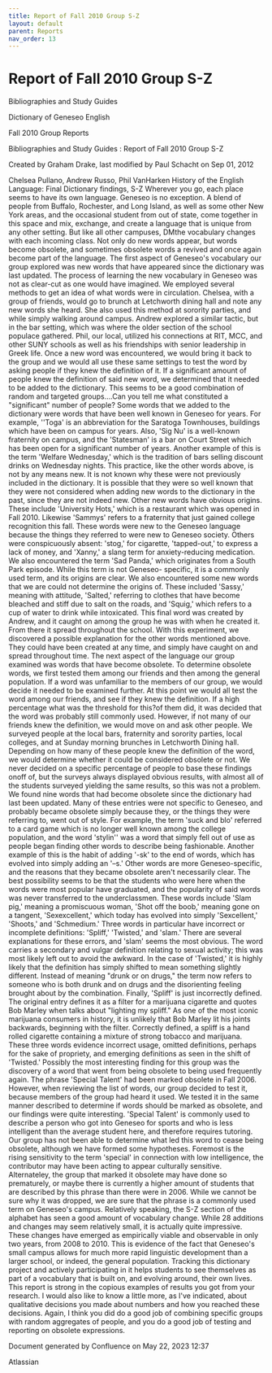 ```yaml
---
title: Report of Fall 2010 Group S-Z
layout: default
parent: Reports
nav_order: 13
---
```


# Report of Fall 2010 Group S-Z

Bibliographies and Study Guides

Dictionary of Geneseo English

Fall 2010 Group Reports

Bibliographies and Study Guides : Report of Fall 2010 Group S-Z

Created by  Graham Drake, last modified by  Paul Schacht on Sep 01, 2012

Chelsea Pullano, Andrew Russo, Phil VanHarken  History of the English Language: Final Dictionary findings, S-Z  Wherever you go, each place seems to have its own language. Geneseo is no exception. A blend of people from Buffalo, Rochester, and Long Island, as well as some other New York areas, and the occasional student from out of state, come together in this space and mix, exchange, and create a language that is unique from any other setting. But like all other campuses, DMthe vocabulary changes with each incoming class. Not only do new words appear, but words become obsolete, and sometimes obsolete words a revived and once again become part of the language. The first aspect of Geneseo's vocabulary our group explored was new words that have appeared since the dictionary was last updated. The process of learning the new vocabulary in Geneseo was not as clear-cut as one would have imagined. We employed several methods to get an idea of what words were in circulation. Chelsea, with a group of friends, would go to brunch at Letchworth dining hall and note any new words she heard. She also used this method at sorority parties, and while simply walking around campus. Andrew explored a similar tactic, but in the bar setting, which was where the older section of the school populace gathered. Phil, our local, utilized his connections at RIT, MCC, and other SUNY schools as well as his friendships with senior leadership in Greek life. Once a new word was encountered, we would bring it back to the group and we would all use these same settings to test the word by asking people if they knew the definition of it. If a significant amount of people knew the definition of said new word, we determined that it needed to be added to the dictionary. This seems to be a good combination of random and targeted groups….Can you tell me what constituted a &quot;significant&quot; number of people? Some words that we added to the dictionary were words that have been well known in Geneseo for years. For example, ''Toga' is an abbreviation for the Saratoga Townhouses, buildings which have been on campus for years. Also, 'Sig Nu' is a well-known fraternity on campus, and the 'Statesman' is a bar on Court Street which has been open for a significant number of years. Another example of this is the term 'Welfare Wednesday,' which is the tradition of bars selling discount drinks on Wednesday nights. This practice, like the other words above, is not by any means new. It is not known why these were not previously included in the dictionary. It is possible that they were so well known that they were not considered when adding new words to the dictionary in the past, since they are not indeed new.  Other new words have obvious origins. These include 'University Hots,' which is a restaurant which was opened in Fall 2010. Likewise 'Sammys' refers to a fraternity that just gained college recognition this fall. These words were new to the Geneseo language because the things they referred to were new to Geneseo society. Others were conspicuously absent: 'stog,' for cigarette, 'tapped-out,' to express a lack of money, and 'Xanny,' a slang term for anxiety-reducing medication. We also encountered the term 'Sad Panda,' which originates from a South Park episode. While this term is not Geneseo- specific, it is a commonly used term, and its origins are clear.  We also encountered some new words that we are could not determine the origins of. These included 'Sassy,' meaning with attitude, 'Salted,' referring to clothes that have become bleached and stiff due to salt on the roads, and 'Squig,' which refers to a cup of water to drink while intoxicated. This final word was created by Andrew, and it caught on among the group he was with when he created it. From there it spread throughout the school. With this experiment, we discovered a possible explanation for the other words mentioned above. They could have been created at any time, and simply have caught on and spread throughout time.  The next aspect of the language our group examined was words that have become obsolete. To determine obsolete words, we first tested them among our friends and then among the general population. If a word was unfamiliar to the members of our group, we would decide it needed to be examined further. At this point we would all test the word among our friends, and see if they knew the definition. If a high percentage what was the threshold for this?of them did, it was decided that the word was probably still commonly used. However, if not many of our friends knew the definition, we would move on and ask other people. We surveyed people at the local bars, fraternity and sorority parties, local colleges, and at Sunday morning brunches in Letchworth Dining hall. Depending on how many of these people knew the definition of the word, we would determine whether it could be considered obsolete or not. We never decided on a specific percentage of people to base these findings onoff of, but the surveys always displayed obvious results, with almost all of the students surveyed yielding the same results, so this was not a problem.  We found nine words that had become obsolete since the dictionary had last been updated. Many of these entries were not specific to Geneseo, and probably became obsolete simply because they, or the things they were referring to, went out of style. For example, the term 'suck and blo' referred to a card game which is no longer well known among the college population, and the word 'stylin'' was a word that simply fell out of use as people began finding other words to describe being fashionable. Another example of this is the habit of adding '-sk' to the end of words, which has evolved into simply adding an '–s.' Other words are more Geneseo-specific, and the reasons that they became obsolete aren't necessarily clear. The best possibility seems to be that the students who were here when the words were most popular have graduated, and the popularity of said words was never transferred to the underclassmen. These words include 'Slam pig,' meaning a promiscuous woman, 'Shot off the boob,' meaning gone on a tangent, 'Sexexcellent,' which today has evolved into simply 'Sexcellent,' 'Shoots,' and 'Schmedium.'  Three words in particular have incorrect or incomplete definitions: 'Spliff,' 'Twisted,' and 'slam.' There are several explanations for these errors, and 'slam' seems the most obvious. The word carries a secondary and vulgar definition relating to sexual activity; this was most likely left out to avoid the awkward. In the case of 'Twisted,' it is highly likely that the definition has simply shifted to mean something slightly different. Instead of meaning &quot;drunk or on drugs,&quot; the term now refers to someone who is both drunk and on drugs and the disorienting feeling brought about by the combination. Finally, 'Spliff' is just incorrectly defined. The original entry defines it as a filter for a marijuana cigarette and quotes Bob Marley when talks about &quot;lighting my spliff.&quot; As one of the most iconic marijuana consumers in history, it is unlikely that Bob Marley lit his joints backwards, beginning with the filter. Correctly defined, a spliff is a hand rolled cigarette containing a mixture of strong tobacco and marijuana. These three words evidence incorrect usage, omitted definitions, perhaps for the sake of propriety, and emerging definitions as seen in the shift of 'Twisted.' Possibly the most interesting finding for this group was the discovery of a word that went from being obsolete to being used frequently again. The phrase 'Special Talent' had been marked obsolete in Fall 2006. However, when reviewing the list of words, our group decided to test it, because members of the group had heard it used. We tested it in the same manner described to determine if words should be marked as obsolete, and our findings were quite interesting. 'Special Talent' is commonly used to describe a person who got into Geneseo for sports and who is less intelligent than the average student here, and therefore requires tutoring. Our group has not been able to determine what led this word to cease being obsolete, although we have formed some hypotheses. Foremost is the rising sensitivity to the term 'special' in connection with low intelligence, the contributor may have been acting to appear culturally sensitive. Alternateley, the group that marked it obsolete may have done so prematurely, or maybe there is currently a higher amount of students that are described by this phrase than there were in 2006. While we cannot be sure why it was dropped, we are sure that the phrase is a commonly used term on Geneseo's campus. Relatively speaking, the S-Z section of the alphabet has seen a good amount of vocabulary change. While 28 additions and changes may seem relatively small, it is actually quite impressive. These changes have emerged as empirically viable and observable in only two years, from 2008 to 2010. This is evidence of the fact that Geneseo's small campus allows for much more rapid linguistic development than a larger school, or indeed, the general population. Tracking this dictionary project and actively participating in it helps students to see themselves as part of a vocabulary that is built on, and evolving around, their own lives.  This report is strong in the copious examples of results you got from your research. I would also like to know a little more, as I've indicated, about qualitative decisions you made about numbers and how you reached these decisions. Again, I think you did do a good job of combining specific groups with random aggregates of people, and you do a good job of testing and reporting on obsolete expressions.

Document generated by Confluence on May 22, 2023 12:37

Atlassian
